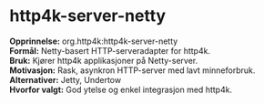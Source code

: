 # http4k-server-netty

**Opprinnelse:** org.http4k:http4k-server-netty  
**Formål:** Netty-basert HTTP-serveradapter for http4k.  
**Bruk:** Kjører http4k applikasjoner på Netty-server.  
**Motivasjon:** Rask, asynkron HTTP-server med lavt minneforbruk.  
**Alternativer:** Jetty, Undertow  
**Hvorfor valgt:** God ytelse og enkel integrasjon med http4k.